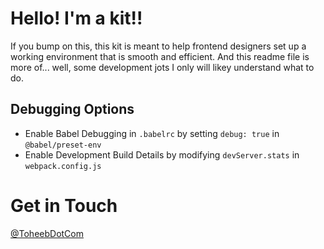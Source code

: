 # Hello! I'm a kit!!
If you bump on this, this kit is meant to help frontend designers set up a working environment that is smooth and efficient. And this readme file is more of... well, some development jots I only will likey understand what to do.


## Debugging Options
- Enable Babel Debugging in ```.babelrc``` by setting ```debug: true``` in ```@babel/preset-env```  
- Enable Development Build Details by modifying ```devServer.stats``` in ```webpack.config.js```


# Get in Touch
[@ToheebDotCom](https://twitter.com/toheebdotcom)
